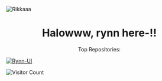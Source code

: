 ![Rikkaaa](https://files.catbox.moe/8npos5.jpg)

<h1 align="center">Halowww, rynn here-!!</h1>

<p align="center">Top Repositories:</p>

[![Rynn-UI](https://github-readme-stats.vercel.app/api/pin/?username=rynxzyy&repo=Rynn-UI&theme=dark&show_owner=true)](https://github.com/rynxzyy/Rynn-UI)

![Visitor Count](https://hits.seeyoufarm.com/api/count/incr/badge.svg?url=https://github.com/rynxzyy&title=Visitor&edge_flat=false)
